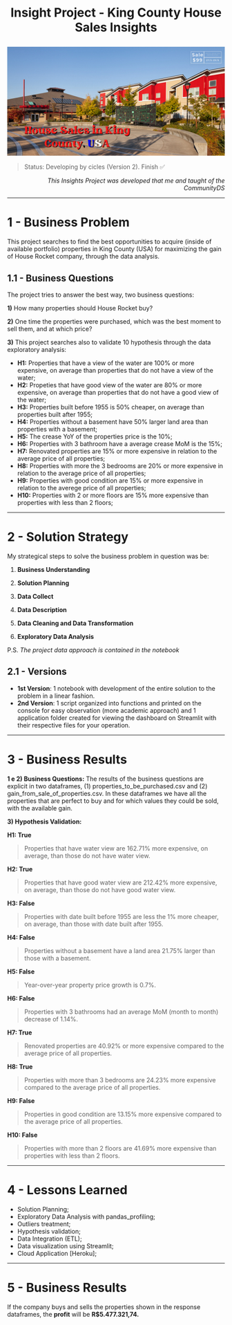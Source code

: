 <h1><p align= "center"><b>Insight Project - King County House Sales Insights</b></p></h1>

[![King County House Sales](KC_houses.jpg)](https://www.kaggle.com/datasets/harlfoxem/housesalesprediction)

> Status: Developing by cicles (Version 2). Finish ✅

<p align="right"><i>This Insights Project was developed that me and taught of the CommunityDS</i></p>

<hr>
<div style= "margin: 15px;"></div>

# 1 - Business Problem
This project searches to find the best opportunities to acquire (inside of available portfolio) properties in King County (USA) for maximizing the gain of House Rocket company, through the data analysis.

## 1.1  - Business Questions 
The project tries to answer the best way, two business questions:

**1)** How many properties should House Rocket buy?

**2)** One time the properties were purchased, which was the best moment to sell them, and at which price?

**3)** This project searches also to validate 10 hypothesis through the data exploratory analysis:

- **H1:** Properties that have a view of the water are 100% or more expensive, on average than properties that do not have a view of the water;
- **H2:** Propeties that have good view of the water are 80% or more expensive, on average than properties that do not have a good view of the water;
- **H3:** Properties built before 1955 is 50% cheaper, on average than properties built after 1955;
- **H4:** Properties without a basement have 50% larger land area than properties with a basement;
- **H5:** The crease YoY of the properties price is the 10%;
- **H6:** Properties with 3 bathroom have a average crease MoM is the 15%;
- **H7:** Renovated properties are 15% or more expensive in relation to the average price of all properties;
- **H8:** Properties with more the 3 bedrooms are 20% or more expensive in relation to the average price of all properties;
- **H9:** Properties with good condition are 15% or more expensive in relation to the averege price of all properties;
- **H10:** Properties with 2 or more floors are 15% more expensive than properties with less than 2 floors;
<hr>
<div style= "margin: 15px;"></div>

# 2 - Solution Strategy
My strategical steps to solve the business problem in question was be:

1) **Business Understanding**

2) **Solution Planning**

3) **Data Collect**

4) **Data Description**

5) **Data Cleaning and Data Transformation**

6) **Exploratory Data Analysis**

P.S. _The project data approach is contained in the notebook_

## 2.1 - Versions
- **1st Version**: 1 notebook with development of the entire solution to the problem in a linear fashion.
- **2nd Version**: 1 script organized into functions and printed on the console for easy observation (more academic approach) and 1 application folder created for viewing the dashboard on Streamlit with their respective files for your operation.
<hr> 
<div style= "margin: 15px;"></div>

# 3 - Business Results
**1 e 2) Business Questions:**
The results of the business questions are explicit in two dataframes, (1) properties_to_be_purchased.csv and (2) gain_from_sale_of_properties.csv. In these dataframes we have all the properties that are perfect to buy and for which values they could be sold, with the available gain.

**3) Hypothesis Validation:**

**H1: True** 
> Properties that have water view are 162.71% more expensive, on average, than those do not have water view.

**H2: True** 
> Properties that have good water view are 212.42% more expensive, on average, than those do not have good water view.

**H3: False** 
> Properties with date built before 1955 are less the 1% more cheaper, on average, than those with date built after 1955.

**H4: False** 
> Properties without a basement have a land area 21.75% larger than those with a basement.

**H5: False**
> Year-over-year property price growth is 0.7%.

**H6: False**
> Properties with 3 bathrooms had an average MoM (month to month) decrease of 1.14%.

**H7: True**
> Renovated properties are 40.92% or more expensive compared to the average price of all properties.

**H8: True**
> Properties with more than 3 bedrooms are 24.23% more expensive compared to the average price of all properties.

**H9: False**
> Properties in good condition are 13.15% more expensive compared to the average price of all properties.

**H10: False**
> Properties with more than 2 floors are 41.69% more expensive than properties with less than 2 floors.
<hr> 
<div style= "margin: 15px;"></div>

# 4 - Lessons Learned
  * Solution Planning;
  * Exploratory Data Analysis with pandas_profiling;
  * Outliers treatment;
  * Hypothesis validation;
  * Data Integration (ETL);
  * Data visualization using Streamlit;
  * Cloud Application [Heroku];
<hr> 
<div style= "margin: 15px;"></div>

# 5 - Business Results
If the company buys and sells the properties shown in the response dataframes, the <b>profit</b> will be <b>R$5.477.321,74.</b>
